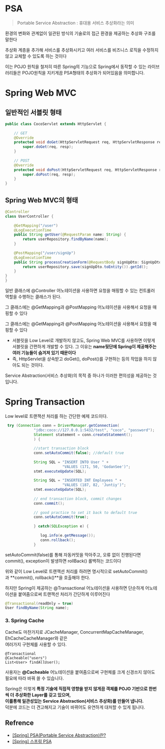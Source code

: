 # PSA

> Portable Service Abstraction : 휴대용 서비스 추상화라는 의미 

환경의 변화와 관계없이 일관된 방식의 기술로의 접근 환경을 제공하는 추상화 구조를 말한다

추상화 계층을 추가해 서비스를 추상화시키고 여러 서비스를 비즈니스 로직을 수정하지 않고 교체할 수 있도록 하는 것이다

이는 POJO 원칙을 철저히 따른 Spring의 기능으로 Spring에서 동작할 수 있는 라이브러리들은 POJO원칙을 지키게끔 PSA형태의 추상화가 되어있음을 의미합니다.

# Spring Web MVC

## 일반적인 서블릿 형태

```java
public class CocoServlet extends HttpServlet {
 
	// GET
	@Override
	protected void doGet(HttpServletRequest req, HttpServletResponse resp) throws ServletException, IOException {
		super.doGet(req, resp);
	}
	
	// POST
	@Override
	protected void doPost(HttpServletRequest req, HttpServletResponse resp) throws ServletException, IOException {
		super.doPost(req, resp);
	}
}
```

## Spring Web MVC의 형태

```java
@Controller
class UserController {
 
	@GetMapping("/user")
	@LogExecutionTime
	public String getUser(@RequestParam name: String) {
		return userRepository.findByName(name);
	}
	 
	@PostMapping("/user/signUp")
	@LogExecutionTime
	public String processCreationForm(@RequestBody signUpDto: SignUpDto) {
		return userRepository.save(signUpDto.toEntity()).getId();
	}
}
}
```

일반 클래스에 @Controller 어노테이션을 사용하면 요청을 매핑할 수 있는 컨트롤러 역할을 수행하는 클래스가 된다.

그 클래스에는 @GetMapping과 @PostMapping 어노테이션을 사용해서 요청을 매핑할 수 있다

그 클래스에는 @GetMapping과 @PostMapping 어노테이션을 사용해서 요청을 매핑할 수 있다
- 서블릿을 Low Level로 개발하지 않고도, Spring Web MVC를 사용하면 이렇게 서블릿을 간편하게 개발할 수 있다. 그 이유는 **name뒷단에 Spring이 제공해주는 여러 기능들이 숨겨져 있기 때문이다**
- 즉, HttpServlet을 상속받고 doGet(), doPost()를 구현하는 등의 작업을 하지 않아도 되는 것이다.

Service Abstraction(서비스 추상화)의 목적 중 하나가 이러한 편의성을 제공하는 것입니다.

# Spring Transaction

Low level로 트랜잭션 처리를 하는 간단한 예제 코드이다.

```java
 try (Connection conn = DriverManager.getConnection(
             "jdbc:coco://127.0.0.1:5432/test", "coco", "password");
             Statement statement = conn.createStatement();
             ) {
             
             //start transaction block
             conn.setAutoCommit(false); //default true
             
             String SQL = "INSERT INTO User " +
             			  "VALUES (171, 50, 'GodanSee')";
             stmt.executeUpdate(SQL);
             
             String SQL = "INSERTED INT Employees " +
             			  "VALUES (187, 82, 'Juntiy')";
             stmt.executeUpdate(SQL);
             
             // end transaction block, commit changes
             conn.commit();
             
             // good practice to set it back to default true
             conn.setAutoCommit(true);
             
             } catch(SQLException e) {
             	
                log.info(e.getMessage());
                conn.rollback();
             }
```

setAutoCommit(false)를 통해 자동커밋을 막아주고, 오류 없이 진행된다면 commit(), exception이 발생하면 rollBack() 롤백하는 코드이다

위와 같이 Low Level로 트랜잭션 처리를 하려면 명시적으로 setAutoCommit()과 **commit(), rollback()**을 호출해야 한다.

하지만 Spring이 제공하는 @Transactional 어노테이션을 사용하면 단순하게 어노테이션을 붙여줌으로써 트랜잭션 처리가 간단하게 이루어진다

```java
@Transactional(readOnly = true)
User findByName(String name);
```

### **3. Spring Cache**

Cache도 마찬가지로 JCacheManager, ConcurrentMapCacheManager, EhCacheCacheManager와 같은  
여러가지 구현체를 사용할 수 있다.

```less
@Transactional
@Cacheable("users")
List<User> findAllUser();
```

사용자는 **@Cacheable** 어노테이션을 붙여줌으로써 구현체를 크게 신경쓰지 않아도 필요에 따라 바꿔 쓸 수 있습니다.  
  
Spring은 이렇게 **특정 기술에 직접적 영향을 받지 않게끔 객체를 POJO 기반으로 한번씩 더 추상화한 Layer를 갖고 있으며,**  
**이를통해 일관성있는 Service Abstraction(서비스 추상화)를 만들어 냅니다.**  
덕분에 코드는 더 견고해지고 기술이 바뀌어도 유연하게 대처할 수 있게 됩니다.


## Refrence
- [[Spring] PSA(Portable Service Abstraction)란?](https://dev-coco.tistory.com/83)
- [[Spring] 스프링 PSA](https://atoz-develop.tistory.com/entry/Spring-%EC%8A%A4%ED%94%84%EB%A7%81-PSA)